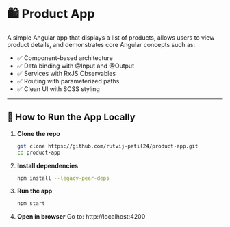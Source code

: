 # 🛍️ Product App

A simple Angular app that displays a list of products, allows users to view product details, and demonstrates core Angular concepts such as:

- ✅ Component-based architecture
- ✅ Data binding with @Input and @Output
- ✅ Services with RxJS Observables
- ✅ Routing with parameterized paths
- ✅ Clean UI with SCSS styling

---

## 🚀 How to Run the App Locally

1. **Clone the repo**  
   ```bash
   git clone https://github.com/rutvij-patil24/product-app.git
   cd product-app

2. **Install dependencies**  
   ```bash
   npm install --legacy-peer-deps

3. **Run the app**
    ```bash
    npm start

4. **Open in browser**
   Go to: http://localhost:4200



